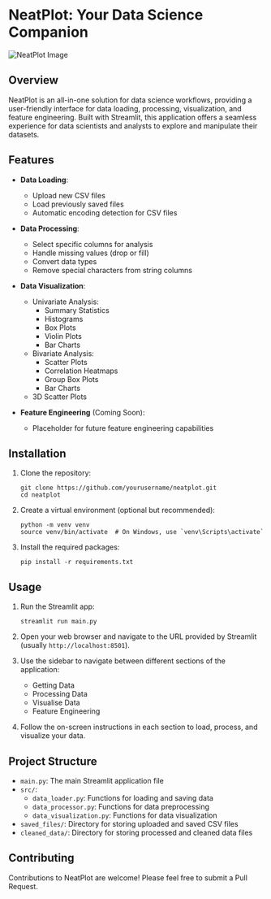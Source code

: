 # NeatPlot: Your Data Science Companion


![NeatPlot Image](<assets/Screenshot 2024-10-08 at 5.06.04 AM.png>)

## Overview

NeatPlot is an all-in-one solution for data science workflows, providing a user-friendly interface for data loading, processing, visualization, and feature engineering. Built with Streamlit, this application offers a seamless experience for data scientists and analysts to explore and manipulate their datasets.

## Features

- **Data Loading**: 
  - Upload new CSV files
  - Load previously saved files
  - Automatic encoding detection for CSV files

- **Data Processing**:
  - Select specific columns for analysis
  - Handle missing values (drop or fill)
  - Convert data types
  - Remove special characters from string columns

- **Data Visualization**:
  - Univariate Analysis:
    - Summary Statistics
    - Histograms
    - Box Plots
    - Violin Plots
    - Bar Charts
  - Bivariate Analysis:
    - Scatter Plots
    - Correlation Heatmaps
    - Group Box Plots
    - Bar Charts
  - 3D Scatter Plots

- **Feature Engineering** (Coming Soon):
  - Placeholder for future feature engineering capabilities

## Installation

1. Clone the repository:
   ```
   git clone https://github.com/yourusername/neatplot.git
   cd neatplot
   ```

2. Create a virtual environment (optional but recommended):
   ```
   python -m venv venv
   source venv/bin/activate  # On Windows, use `venv\Scripts\activate`
   ```

3. Install the required packages:
   ```
   pip install -r requirements.txt
   ```

## Usage

1. Run the Streamlit app:
   ```
   streamlit run main.py
   ```

2. Open your web browser and navigate to the URL provided by Streamlit (usually `http://localhost:8501`).

3. Use the sidebar to navigate between different sections of the application:
   - Getting Data
   - Processing Data
   - Visualise Data
   - Feature Engineering

4. Follow the on-screen instructions in each section to load, process, and visualize your data.

## Project Structure

- `main.py`: The main Streamlit application file
- `src/`:
  - `data_loader.py`: Functions for loading and saving data
  - `data_processor.py`: Functions for data preprocessing
  - `data_visualization.py`: Functions for data visualization
- `saved_files/`: Directory for storing uploaded and saved CSV files
- `cleaned_data/`: Directory for storing processed and cleaned data files

## Contributing

Contributions to NeatPlot are welcome! Please feel free to submit a Pull Request.
